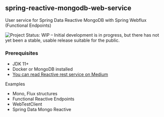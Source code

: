 ## spring-reactive-mongodb-web-service

User service for Spring Data Reactive MongoDB with Spring Webflux (Functional Endpoints)

![Project Status: WIP – Initial development is in progress, but there has not yet been a stable, usable release suitable for the public.](https://www.repostatus.org/badges/latest/wip.svg)

### Prerequisites
* JDK 11+
* Docker or MongoDB installed
* [You can read Reactive rest service on Medium](https://gokhana.medium.com)


Examples

* Mono, Flux structures
* Functional Reactive Endpoints
* WebTestClient
* Spring Data Mongo Reactive